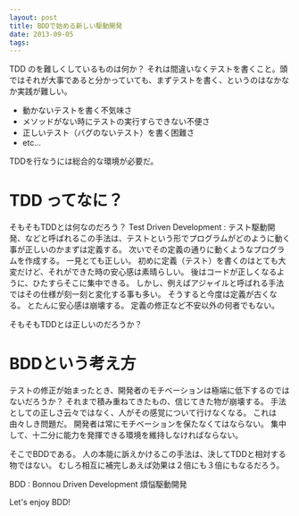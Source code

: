 ```yaml
---
layout: post
title: BDDで始める新しい駆動開発
date: 2013-09-05
tags:
---
```

TDD のを難しくしているものは何か？
それは間違いなくテストを書くこと。頭ではそれが大事であると分かっていても、まずテストを書く、というのはなかなか実践が難しい。

* 動かないテストを書く不気味さ
* メソッドがない時にテストの実行すらできない不便さ
* 正しいテスト（バグのないテスト）を書く困難さ
* etc...

TDDを行なうには総合的な環境が必要だ。

# TDD ってなに？
そもそもTDDとは何なのだろう？
Test Driven Development : テスト駆動開発、などと呼ばれるこの手法は、テストという形でプログラムがどのように動く事が正しいのかまずは定義する。
次いでその定義の通りに動くようなプログラムを作成する。
一見とても正しい。
初めに定義（テスト）を書くのはとても大変だけど、それができた時の安心感は素晴らしい。
後はコードが正しくなるように、ひたすらそこに集中できる。
しかし、例えばアジャイルと呼ばれる手法ではその仕様が刻一刻と変化する事も多い。
そうすると今度は定義が古くなる。
とたんに安心感は崩壊する。
定義の修正など不安以外の何者でもない。

そもそもTDDとは正しいのだろうか？

# BDDという考え方
テストの修正が始まったとき、開発者のモチベーションは極端に低下するのではないだろうか？
それまで積み重ねてきたもの、信じてきた物が崩壊する。
手法としての正しさ云々ではなく、人がその感覚について行けなくなる。
これは由々しき問題だ。
開発者は常にモチベーションを保たなくてはならない。
集中して、十二分に能力を発揮できる環境を維持しなければならない。

そこでBDDである。
人の本能に訴えかけるこの手法は、決してTDDと相対する物ではない。
むしろ相互に補完しあえば効果は２倍にも３倍にもなるだろう。

BDD : Bonnou Driven Development 煩悩駆動開発

Let's enjoy BDD!
